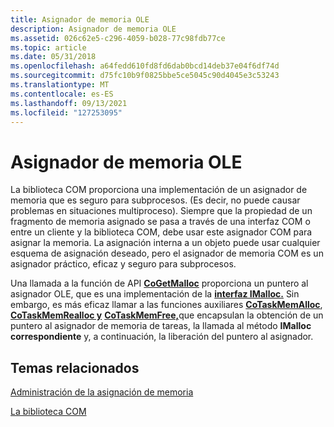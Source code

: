 ```yaml
---
title: Asignador de memoria OLE
description: Asignador de memoria OLE
ms.assetid: 026c62e5-c296-4059-b028-77c98fdb77ce
ms.topic: article
ms.date: 05/31/2018
ms.openlocfilehash: a64fedd610fd8fd6dab0bcd14deb37e04f6df74d
ms.sourcegitcommit: d75fc10b9f0825bbe5ce5045c90d4045e3c53243
ms.translationtype: MT
ms.contentlocale: es-ES
ms.lasthandoff: 09/13/2021
ms.locfileid: "127253095"
---
```

# <a name="the-ole-memory-allocator"></a>Asignador de memoria OLE

La biblioteca COM proporciona una implementación de un asignador de memoria que es seguro para subprocesos. (Es decir, no puede causar problemas en situaciones multiproceso). Siempre que la propiedad de un fragmento de memoria asignado se pasa a través de una interfaz COM o entre un cliente y la biblioteca COM, debe usar este asignador COM para asignar la memoria. La asignación interna a un objeto puede usar cualquier esquema de asignación deseado, pero el asignador de memoria COM es un asignador práctico, eficaz y seguro para subprocesos.

Una llamada a la función de API [**CoGetMalloc**](/windows/desktop/api/combaseapi/nf-combaseapi-cogetmalloc) proporciona un puntero al asignador OLE, que es una implementación de la [**interfaz IMalloc.**](/windows/win32/api/objidlbase/nn-objidlbase-imalloc) Sin embargo, es más eficaz llamar a las funciones auxiliares [**CoTaskMemAlloc**](/windows/desktop/api/combaseapi/nf-combaseapi-cotaskmemalloc), [**CoTaskMemRealloc y**](/windows/desktop/api/combaseapi/nf-combaseapi-cotaskmemrealloc) [**CoTaskMemFree,**](/windows/desktop/api/combaseapi/nf-combaseapi-cotaskmemfree)que encapsulan la obtención de un puntero al asignador de memoria de tareas, la llamada al método **IMalloc correspondiente** y, a continuación, la liberación del puntero al asignador.

## <a name="related-topics"></a>Temas relacionados

<dl> <dt>

[Administración de la asignación de memoria](managing-memory-allocation.md)
</dt> <dt>

[La biblioteca COM](the-com-library.md)
</dt> </dl>

 

 